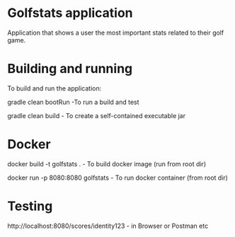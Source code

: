 # Golfstats application

Application that shows a user the most important stats related to their golf game.

# Building and running
To build and run the application:

gradle clean bootRun -To run a build and test

gradle clean build - To create a self-contained executable jar

# Docker

docker build -t golfstats . - To build docker image (run from root dir)

docker run -p 8080:8080 golfstats - To run docker container (from root dir)

# Testing

http://localhost:8080/scores/identity123 - in Browser or Postman etc